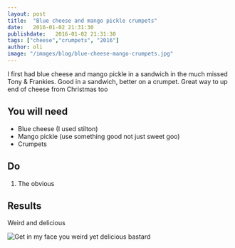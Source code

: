 ```yaml
---
layout: post
title:  "Blue cheese and mango pickle crumpets"
date:   2016-01-02 21:31:30
publishdate:   2016-01-02 21:31:30
tags: ["cheese","crumpets", "2016"]
author: oli
image: "/images/blog/blue-cheese-mango-crumpets.jpg"
---
```


I first had blue cheese and mango pickle in a sandwich in the much missed Tony & Frankies.  Good in a sandwich, better on a crumpet.  Great way to up end of cheese from Christmas too

## You will need

* Blue cheese (I used stilton)
* Mango pickle (use something good not just sweet goo)
* Crumpets


## Do

1. The obvious



## Results

Weird and delicious


![Get in my face you weird yet delicious bastard](/images/blog/blue-cheese-mango-crumpets.jpg)


